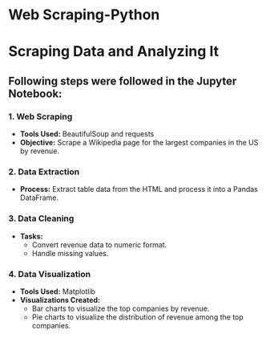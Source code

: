 # Web Scraping-Python
# Scraping Data and Analyzing It

## Following steps were followed in the Jupyter Notebook:

### 1. Web Scraping
- **Tools Used:** BeautifulSoup and requests
- **Objective:** Scrape a Wikipedia page for the largest companies in the US by revenue.

### 2. Data Extraction
- **Process:** Extract table data from the HTML and process it into a Pandas DataFrame.

### 3. Data Cleaning
- **Tasks:**
  - Convert revenue data to numeric format.
  - Handle missing values.

### 4. Data Visualization
- **Tools Used:** Matplotlib
- **Visualizations Created:**
  - Bar charts to visualize the top companies by revenue.
  - Pie charts to visualize the distribution of revenue among the top companies.
